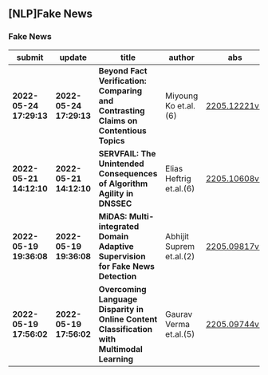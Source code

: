 ## [NLP]Fake News 

### Fake News

| submit | update | title | author | abs | PDF | code | cates | journal |
|---|---|---|---|---|---|---|---|---|
|**2022-05-24 17:29:13**|**2022-05-24 17:29:13**|**Beyond Fact Verification: Comparing and Contrasting Claims on   Contentious Topics**|Miyoung Ko et.al.(6)|[2205.12221v1](http://arxiv.org/abs/2205.12221v1)|[gotoRead](http://arxiv.org/pdf/2205.12221v1)|null|cs.CL|null|
|**2022-05-21 14:12:10**|**2022-05-21 14:12:10**|**SERVFAIL: The Unintended Consequences of Algorithm Agility in DNSSEC**|Elias Heftrig et.al.(6)|[2205.10608v1](http://arxiv.org/abs/2205.10608v1)|[gotoRead](http://arxiv.org/pdf/2205.10608v1)|null|cs.CR|null|
|**2022-05-19 19:36:08**|**2022-05-19 19:36:08**|**MiDAS: Multi-integrated Domain Adaptive Supervision for Fake News   Detection**|Abhijit Suprem et.al.(2)|[2205.09817v1](http://arxiv.org/abs/2205.09817v1)|[gotoRead](http://arxiv.org/pdf/2205.09817v1)|null|cs.LG, cs.CL|null|
|**2022-05-19 17:56:02**|**2022-05-19 17:56:02**|**Overcoming Language Disparity in Online Content Classification with   Multimodal Learning**|Gaurav Verma et.al.(5)|[2205.09744v1](http://arxiv.org/abs/2205.09744v1)|[gotoRead](http://arxiv.org/pdf/2205.09744v1)|**[link](https://github.com/srijankr/multimodality-language-disparity)**|cs.LG, cs.CY, cs.MM|null|
